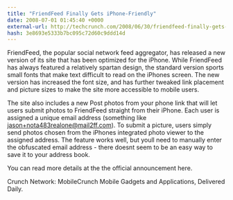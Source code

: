 ```yaml
---
title: "FriendFeed Finally Gets iPhone-Friendly"
date: 2008-07-01 01:45:40 +0000
external-url: http://techcrunch.com/2008/06/30/friendfeed-finally-gets-iphone-friendly/
hash: 3e8693e5333b7bc095c72d60c9ddd14d
---
```


FriendFeed, the popular social network feed aggregator, has released a new version of its site that has been optimized for the iPhone.  While FriendFeed has always featured a relatively spartan design, the standard version sports small fonts that make text difficult to read on the iPhones screen.  The new version has increased the font size, and has further tweaked link placement and picture sizes to make the site more accessible to mobile users.

The site also includes a new Post photos from your phone link that will let users submit photos to FriendFeed straight from their iPhone.  Each user is assigned a unique email address (something like jason+nota483realone@mail2ff.com).  To submit a picture, users simply send photos chosen from the iPhones integrated photo viewer to the assigned address.  The feature works well, but youll need to manually enter the obfuscated email address - there doesnt seem to be an easy way to save it to your address book.

You can read more details at the the official announcement here.

Crunch Network:  MobileCrunch Mobile Gadgets and Applications, Delivered Daily.
